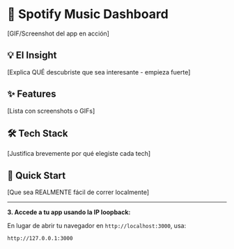 # 🎵 Spotify Music Dashboard

[GIF/Screenshot del app en acción]

## 💡 El Insight

[Explica QUÉ descubriste que sea interesante - empieza fuerte]

## ✨ Features

[Lista con screenshots o GIFs]

## 🛠 Tech Stack

[Justifica brevemente por qué elegiste cada tech]

## 🚀 Quick Start

[Que sea REALMENTE fácil de correr localmente]

-------------------

**3. Accede a tu app usando la IP loopback:**

En lugar de abrir tu navegador en `http://localhost:3000`, usa:
```
http://127.0.0.1:3000